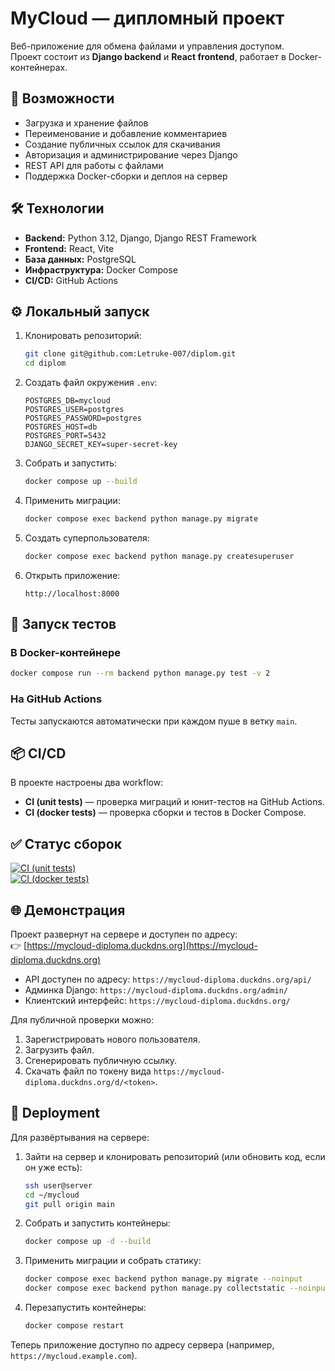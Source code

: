 # MyCloud — дипломный проект

Веб-приложение для обмена файлами и управления доступом.  
Проект состоит из **Django backend** и **React frontend**, работает в Docker-контейнерах.

## 🚀 Возможности
- Загрузка и хранение файлов
- Переименование и добавление комментариев
- Создание публичных ссылок для скачивания
- Авторизация и администрирование через Django
- REST API для работы с файлами
- Поддержка Docker-сборки и деплоя на сервер

## 🛠 Технологии
- **Backend:** Python 3.12, Django, Django REST Framework
- **Frontend:** React, Vite
- **База данных:** PostgreSQL
- **Инфраструктура:** Docker Compose
- **CI/CD:** GitHub Actions

## ⚙️ Локальный запуск

1. Клонировать репозиторий:
   ```bash
   git clone git@github.com:Letruke-007/diplom.git
   cd diplom
   ```

2. Создать файл окружения `.env`:
   ```env
   POSTGRES_DB=mycloud
   POSTGRES_USER=postgres
   POSTGRES_PASSWORD=postgres
   POSTGRES_HOST=db
   POSTGRES_PORT=5432
   DJANGO_SECRET_KEY=super-secret-key
   ```

3. Собрать и запустить:
   ```bash
   docker compose up --build
   ```

4. Применить миграции:
   ```bash
   docker compose exec backend python manage.py migrate
   ```

5. Создать суперпользователя:
   ```bash
   docker compose exec backend python manage.py createsuperuser
   ```

6. Открыть приложение:
   ```
   http://localhost:8000
   ```

## 🧪 Запуск тестов

### В Docker-контейнере
```bash
docker compose run --rm backend python manage.py test -v 2
```

### На GitHub Actions
Тесты запускаются автоматически при каждом пуше в ветку `main`.

## 📦 CI/CD

В проекте настроены два workflow:

- **CI (unit tests)** — проверка миграций и юнит-тестов на GitHub Actions.
- **CI (docker tests)** — проверка сборки и тестов в Docker Compose.

## ✅ Статус сборок

[![CI (unit tests)](https://github.com/Letruke-007/diplom/actions/workflows/ci.yml/badge.svg)](https://github.com/Letruke-007/diplom/actions/workflows/ci.yml)  
[![CI (docker tests)](https://github.com/Letruke-007/diplom/actions/workflows/docker-ci.yml/badge.svg)](https://github.com/Letruke-007/diplom/actions/workflows/docker-ci.yml)

## 🌐 Демонстрация

Проект развернут на сервере и доступен по адресу:  
👉 [https://mycloud-diploma.duckdns.org](https://mycloud-diploma.duckdns.org)

- API доступен по адресу: `https://mycloud-diploma.duckdns.org/api/`
- Админка Django: `https://mycloud-diploma.duckdns.org/admin/`
- Клиентский интерфейс: `https://mycloud-diploma.duckdns.org/`

Для публичной проверки можно:
1. Зарегистрировать нового пользователя.
2. Загрузить файл.
3. Сгенерировать публичную ссылку.
4. Скачать файл по токену вида `https://mycloud-diploma.duckdns.org/d/<token>`.

## 🚀 Deployment

Для развёртывания на сервере:

1. Зайти на сервер и клонировать репозиторий (или обновить код, если он уже есть):
   ```bash
   ssh user@server
   cd ~/mycloud
   git pull origin main
   ```

2. Собрать и запустить контейнеры:
   ```bash
   docker compose up -d --build
   ```

3. Применить миграции и собрать статику:
   ```bash
   docker compose exec backend python manage.py migrate --noinput
   docker compose exec backend python manage.py collectstatic --noinput
   ```

4. Перезапустить контейнеры:
   ```bash
   docker compose restart
   ```

Теперь приложение доступно по адресу сервера (например, `https://mycloud.example.com`).



